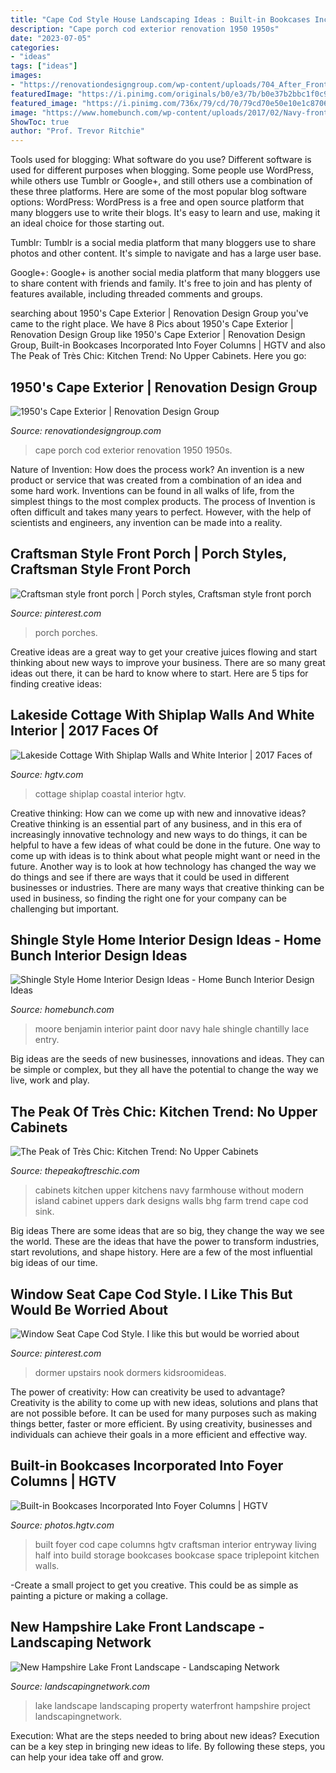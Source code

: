 ```yaml
---
title: "Cape Cod Style House Landscaping Ideas : Built-in Bookcases Incorporated Into Foyer Columns"
description: "Cape porch cod exterior renovation 1950 1950s"
date: "2023-07-05"
categories:
- "ideas"
tags: ["ideas"]
images:
- "https://renovationdesigngroup.com/wp-content/uploads/704_After_Front-Porch-Addition_Front-Porch-Construction-Plans_Cape-Cod-Renovation-Ideas-resized.jpg"
featuredImage: "https://i.pinimg.com/originals/b0/e3/7b/b0e37b2bbc1f0c9f14401970cf7b7a0f.jpg"
featured_image: "https://i.pinimg.com/736x/79/cd/70/79cd70e50e10e1c8706ebf26b3db9da0.jpg"
image: "https://www.homebunch.com/wp-content/uploads/2017/02/Navy-front-door-paint-color.-Benjamin-Moore-Hale-Navy-front-door.-Benjamin-Moore-Hale-Navy-Benjamin-Moore-Hale-Navy-BenjaminMooreHaleNavy-Navyfrontdoor-frontdoor-paintcolor-BenjaminMoore-HaleNavy.jpg"
ShowToc: true
author: "Prof. Trevor Ritchie"
---
```



Tools used for blogging: What software do you use?
Different software is used for different purposes when blogging. Some people use WordPress, while others use Tumblr or Google+, and still others use a combination of these three platforms. Here are some of the most popular blog software options: 
WordPress: WordPress is a free and open source platform that many bloggers use to write their blogs. It's easy to learn and use, making it an ideal choice for those starting out. 

Tumblr: Tumblr is a social media platform that many bloggers use to share photos and other content. It's simple to navigate and has a large user base. 

Google+: Google+ is another social media platform that many bloggers use to share content with friends and family. It's free to join and has plenty of features available, including threaded comments and groups.

	

		
searching about 1950&#039;s Cape Exterior | Renovation Design Group you've came to the right place. We have 8 Pics about 1950&#039;s Cape Exterior | Renovation Design Group like 1950&#039;s Cape Exterior | Renovation Design Group, Built-in Bookcases Incorporated Into Foyer Columns | HGTV and also The Peak of Très Chic: Kitchen Trend: No Upper Cabinets. Here you go:
		
    
## 1950&#039;s Cape Exterior | Renovation Design Group

<img loading=lazy src="https://renovationdesigngroup.com/wp-content/uploads/704_After_Front-Porch-Addition_Front-Porch-Construction-Plans_Cape-Cod-Renovation-Ideas-resized.jpg" onerror="this.onerror=null;this.src='https://tse1.mm.bing.net/th?id=OIP.sJ1j88Bdj1Vq98po3wjrFgHaLH&amp;pid=15.1';" alt="1950&#039;s Cape Exterior | Renovation Design Group">

_Source: renovationdesigngroup.com_

>cape porch cod exterior renovation 1950 1950s. 

	

Nature of Invention: How does the process work?
An invention is a new product or service that was created from a combination of an idea and some hard work. Inventions can be found in all walks of life, from the simplest things to the most complex products. The process of Invention is often difficult and takes many years to perfect. However, with the help of scientists and engineers, any invention can be made into a reality.

    
## Craftsman Style Front Porch | Porch Styles, Craftsman Style Front Porch

<img loading=lazy src="https://i.pinimg.com/originals/b0/e3/7b/b0e37b2bbc1f0c9f14401970cf7b7a0f.jpg" onerror="this.onerror=null;this.src='https://tse3.mm.bing.net/th?id=OIP.T6PpUx1eg1ronOEd4bM_hwHaJ4&amp;pid=15.1';" alt="Craftsman style front porch | Porch styles, Craftsman style front porch">

_Source: pinterest.com_

>porch porches. 

	

Creative ideas are a great way to get your creative juices flowing and start thinking about new ways to improve your business. There are so many great ideas out there, it can be hard to know where to start. Here are 5 tips for finding creative ideas:

    
## Lakeside Cottage With Shiplap Walls And White Interior | 2017 Faces Of

<img loading=lazy src="http://hgtvhome.sndimg.com/content/dam/images/hgtv/fullset/2017/5/30/0/FOD17_Amy-Studebaker_Coastal-Family-Home_3.jpg.rend.hgtvcom.966.1288.suffix/1496166975667.jpeg" onerror="this.onerror=null;this.src='https://tse4.mm.bing.net/th?id=OIP.OxUEgRxqPnMNRRUkqde6EQHaJ4&amp;pid=15.1';" alt="Lakeside Cottage With Shiplap Walls and White Interior | 2017 Faces of">

_Source: hgtv.com_

>cottage shiplap coastal interior hgtv. 

	

Creative thinking: How can we come up with new and innovative ideas?
Creative thinking is an essential part of any business, and in this era of increasingly innovative technology and new ways to do things, it can be helpful to have a few ideas of what could be done in the future. One way to come up with ideas is to think about what people might want or need in the future. Another way is to look at how technology has changed the way we do things and see if there are ways that it could be used in different businesses or industries. There are many ways that creative thinking can be used in business, so finding the right one for your company can be challenging but important.

    
## Shingle Style Home Interior Design Ideas - Home Bunch Interior Design Ideas

<img loading=lazy src="https://www.homebunch.com/wp-content/uploads/2017/02/Navy-front-door-paint-color.-Benjamin-Moore-Hale-Navy-front-door.-Benjamin-Moore-Hale-Navy-Benjamin-Moore-Hale-Navy-BenjaminMooreHaleNavy-Navyfrontdoor-frontdoor-paintcolor-BenjaminMoore-HaleNavy.jpg" onerror="this.onerror=null;this.src='https://tse2.mm.bing.net/th?id=OIP.0--rRVBF7b2rG64waB3xfQHaLE&amp;pid=15.1';" alt="Shingle Style Home Interior Design Ideas - Home Bunch Interior Design Ideas">

_Source: homebunch.com_

>moore benjamin interior paint door navy hale shingle chantilly lace entry. 

	

Big ideas are the seeds of new businesses, innovations and ideas. They can be simple or complex, but they all have the potential to change the way we live, work and play.

    
## The Peak Of Très Chic: Kitchen Trend: No Upper Cabinets

<img loading=lazy src="http://3.bp.blogspot.com/-8CnZmtoE6j8/UvBdBBoAFNI/AAAAAAAAR_E/gjdrK22wXjE/s1600/no+uppers3.jpg" onerror="this.onerror=null;this.src='https://tse1.mm.bing.net/th?id=OIP.K72g-4tM675LiYG1h-l35QHaJ3&amp;pid=15.1';" alt="The Peak of Très Chic: Kitchen Trend: No Upper Cabinets">

_Source: thepeakoftreschic.com_

>cabinets kitchen upper kitchens navy farmhouse without modern island cabinet uppers dark designs walls bhg farm trend cape cod sink. 

	

Big ideas
There are some ideas that are so big, they change the way we see the world. These are the ideas that have the power to transform industries, start revolutions, and shape history. Here are a few of the most influential big ideas of our time.

    
## Window Seat Cape Cod Style. I Like This But Would Be Worried About

<img loading=lazy src="https://i.pinimg.com/736x/79/cd/70/79cd70e50e10e1c8706ebf26b3db9da0.jpg" onerror="this.onerror=null;this.src='https://tse1.mm.bing.net/th?id=OIP.zGGR_UcVUsLU0kUioVgVuwHaJ3&amp;pid=15.1';" alt="Window Seat Cape Cod Style. I like this but would be worried about">

_Source: pinterest.com_

>dormer upstairs nook dormers kidsroomideas. 

	

The power of creativity: How can creativity be used to advantage?
Creativity is the ability to come up with new ideas, solutions and plans that are not possible before. It can be used for many purposes such as making things better, faster or more efficient. By using creativity, businesses and individuals can achieve their goals in a more efficient and effective way.

    
## Built-in Bookcases Incorporated Into Foyer Columns | HGTV

<img loading=lazy src="http://hgtvhome.sndimg.com/content/dam/images/hgtv/fullset/2015/4/13/1/TriplePoint-Design-Build_Rebirth-of-a-Classic_6.jpg.rend.hgtvcom.616.924.suffix/1428956464570.jpeg" onerror="this.onerror=null;this.src='https://tse3.mm.bing.net/th?id=OIP.G3JAqcqlkVBM0njtmeSA0wHaLH&amp;pid=15.1';" alt="Built-in Bookcases Incorporated Into Foyer Columns | HGTV">

_Source: photos.hgtv.com_

>built foyer cod cape columns hgtv craftsman interior entryway living half into build storage bookcases bookcase space triplepoint kitchen walls. 

	

-Create a small project to get you creative. This could be as simple as painting a picture or making a collage. 

    
## New Hampshire Lake Front Landscape - Landscaping Network

<img loading=lazy src="https://images.landscapingnetwork.com/pictures/images/460x345Exact/site_8/outdoor-seating-area-belknap-landscape-co-inc_10285.JPG" onerror="this.onerror=null;this.src='https://tse2.mm.bing.net/th?id=OIP.lEjrE05GKdDBMLvpEHE56gAAAA&amp;pid=15.1';" alt="New Hampshire Lake Front Landscape - Landscaping Network">

_Source: landscapingnetwork.com_

>lake landscape landscaping property waterfront hampshire project landscapingnetwork. 

	

Execution: What are the steps needed to bring about new ideas?
Execution can be a key step in bringing new ideas to life. By following these steps, you can help your idea take off and grow.

